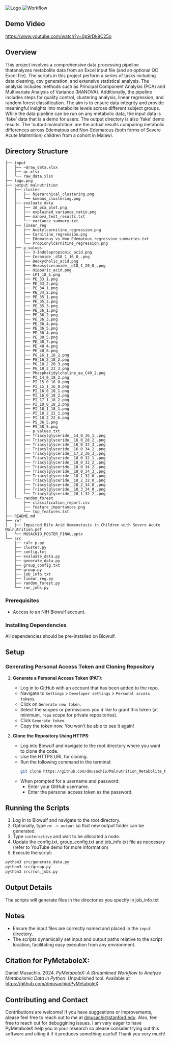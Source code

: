![Logo](logo.png)
![Workflow](workflow.png)
## Demo Video
[https://www.youtube.com/watch?v=0p9rDk9C25o
](https://www.youtube.com/watch?v=0p9rDk9C25o)
## Overview
This project involves a comprehensive data processing pipeline thatanalyzes metabolite data from an Excel input file (and an optional QC Excel file). The scripts in this project perform a series of tasks including data cleaning, csv generation, and extensive statistical analysis. The analysis includes methods such as Principal Component Analysis (PCA) and Multivariate Analysis of Variance (MANOVA). Additionally, the pipeline includes steps for quality control, clustering analysis, linear regression, and random forest classification. The aim is to ensure data integrity and provide meaningful insights into metabolite levels across different subject groups. While the data pipeline can be run on any metabolic data, the input data is 'fake' data that is a demo for users. The output directory is also 'fake' demo results. The 'output malnutrition' are the actual results comparing metabolic differences across Edematous and Non-Edematous (both forms of Severe Acute Malntrition) children from a cohort in Malawi.


## Directory Structure
```plaintext
├── input
│   ├── ~$raw_data.xlsx
│   ├── qc.xlsx
│   └── raw_data.xlsx
├── logo.png
├── output malnutrition
│   ├── cluster
│   │   ├── hierarchical_clustering.png
│   │   └── kmeans_clustering.png
│   ├── evaluate_data
│   │   ├── 3d_pca_plot.png
│   │   ├── explained_variance_ratio.png
│   │   ├── manova_test_results.txt
│   │   └── variance_summary.txt
│   ├── linear_reg
│   │   ├── Acetylcarnitine_regression.png
│   │   ├── Carnitine_regression.png
│   │   ├── Edematous_vs_Non Edematous_regression_summaries.txt
│   │   └── Propionylcarnitine_regression.png
│   ├── p_values
│   │   ├── 3-Indolepropionic_acid.png
│   │   ├── Ceramide__d18_1_16_0_.png
│   │   ├── Deoxycholic_acid.png
│   │   ├── Hexosylceramide__d18_1_20_0_.png
│   │   ├── Hippuric_acid.png
│   │   ├── LPI_18_1.png
│   │   ├── PE_33_1.png
│   │   ├── PE_33_2.png
│   │   ├── PE_34_1.png
│   │   ├── PE_34_2.png
│   │   ├── PE_35_1.png
│   │   ├── PE_35_2.png
│   │   ├── PE_35_3.png
│   │   ├── PE_36_1.png
│   │   ├── PE_36_2.png
│   │   ├── PE_36_3.png
│   │   ├── PE_36_4.png
│   │   ├── PE_36_5.png
│   │   ├── PE_38_4.png
│   │   ├── PE_38_5.png
│   │   ├── PE_38_7.png
│   │   ├── PE_40_4.png
│   │   ├── PE_40_8.png
│   │   ├── PG_16_1_18_2.png
│   │   ├── PG_16_2_18_2.png
│   │   ├── PG_18_2_20_3.png
│   │   ├── PG_18_2_22_3.png
│   │   ├── Phosphatidylcholine_aa_C40_2.png
│   │   ├── PI_14_0_18_2.png
│   │   ├── PI_15_0_16_0.png
│   │   ├── PI_15_1_16_0.png
│   │   ├── PI_16_0_18_1.png
│   │   ├── PI_16_0_18_2.png
│   │   ├── PI_17_1_18_2.png
│   │   ├── PI_18_0_18_2.png
│   │   ├── PI_18_1_18_1.png
│   │   ├── PI_18_2_22_1.png
│   │   ├── PI_18_2_22_6.png
│   │   ├── PS_36_5.png
│   │   ├── PS_38_5.png
│   │   ├── p_values.txt
│   │   ├── Triacylglyceride__14_0_36_1_.png
│   │   ├── Triacylglyceride__16_0_28_2_.png
│   │   ├── Triacylglyceride__16_0_32_3_.png
│   │   ├── Triacylglyceride__16_0_34_2_.png
│   │   ├── Triacylglyceride__17_2_36_3_.png
│   │   ├── Triacylglyceride__18_0_32_1_.png
│   │   ├── Triacylglyceride__18_0_32_2_.png
│   │   ├── Triacylglyceride__18_0_34_2_.png
│   │   ├── Triacylglyceride__18_0_34_3_.png
│   │   ├── Triacylglyceride__18_1_32_0_.png
│   │   ├── Triacylglyceride__18_2_32_0_.png
│   │   ├── Triacylglyceride__18_2_34_0_.png
│   │   ├── Triacylglyceride__18_3_34_0_.png
│   │   └── Triacylglyceride__20_1_32_2_.png
│   └── random_forest
│       ├── classification_report.csv
│       ├── feature_importances.png
│       └── top_features.txt
├── README.md
├── ref
│   ├── Impaired Bile Acid Homeostasis in Children with Severe Acute Malnutrition.pdf
│   └── MUSACHIO_POSTER_FINAL.pptx
└── src
    ├── calc_p.py
    ├── cluster.py
    ├── config.txt
    ├── evaluate_data.py
    ├── generate_data.py
    ├── group_config.txt
    ├── group.py
    ├── job_info.txt
    ├── linear_reg.py
    ├── random_forest.py
    └── run_jobs.py

```
### Prerequisites
- Access to an NIH Biowulf account.

### Installing Dependencies
All dependencies should be pre-installed on Biowulf.

## Setup

### Generating Personal Access Token and Cloning Repository

1. **Generate a Personal Access Token (PAT)**:
   - Log in to GitHub with an account that has been added to the repo.
   - Navigate to `Settings` > `Developer settings` > `Personal access tokens`.
   - Click on `Generate new token`.
   - Select the scopes or permissions you'd like to grant this token (at minimum, `repo` scope for private repositories).
   - Click `Generate token`.
   - Copy the token now. You won’t be able to see it again!

2. **Clone the Repository Using HTTPS**:
   - Log into Biowulf and navigate to the root directory where you want to clone the code.
   - Use the HTTPS URL for cloning.
   - Run the following command in the terminal:
     ```bash
     git clone https://github.com/dmusachio/Malnutrition_Metabolite_Project.git
     ```
   - When prompted for a username and password:
     - Enter your GitHub username.
     - Enter the personal access token as the password.

## Running the Scripts
1. Log in to Biowulf and navigate to the root directory.
2. Optionally, type `rm -r output` so that new output folder can be generated.
3. Type `sinteractive` and wait to be allocated a node.
4. Update the config.txt, group_config.txt and job_info.txt file as neccesary (refer to YouTube demo for more information)
5. Execute the script:

```bash
python3 src/generate_data.py
python3 src/group.py
python3 src/run_jobs.py
```

## Output Details

The scripts will generate files in the directories you specify in job_info.txt

## Notes
- Ensure the input files are correctly named and placed in the `input` directory.
- The scripts dynamically set input and output paths relative to the script location, facilitating easy execution from any environment.


## Citation for PyMetaboleX:
Daniel Musachio. 2024. *PyMetaboleX: A Streamlined Workflow to Analyze Metabolomic Data in Python*. Unpublished tool. Available at https://github.com/dmusachio/PyMetaboleX.

## Contributing and Contact
Contributions are welcome! If you have suggestions or improvements, please feel free to reach out to me at dmusachi@stanford.edu. Also, feel free to reach out for debuggining issues. I am very eager to have PyMetaboleX help you in your research so please consider trying out this software and citing it if it produces something useful! Thank you very much!
